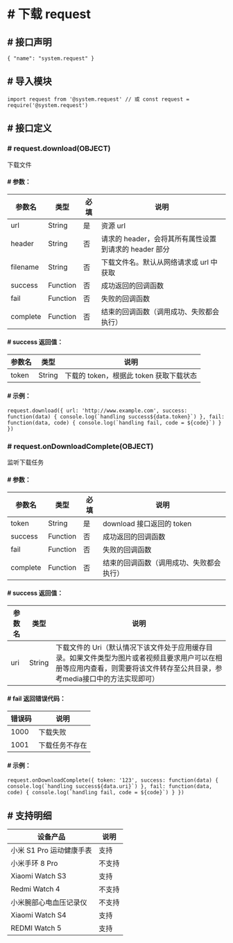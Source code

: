 <!-- 源地址: https://iot.mi.com/vela/quickapp/zh/features/network/request.html -->

# # 下载 request

## # 接口声明

``` { "name": "system.request" } ```

## # 导入模块

``` import request from '@system.request' // 或 const request = require('@system.request') ```

## # 接口定义

### # request.download(OBJECT)

下载文件

#### # 参数：

参数名 | 类型 | 必填 | 说明  
---|---|---|---  
url | String | 是 | 资源 url  
header | String | 否 | 请求的 header，会将其所有属性设置到请求的 header 部分  
filename | String | 否 | 下载文件名。默认从网络请求或 url 中获取  
success | Function | 否 | 成功返回的回调函数  
fail | Function | 否 | 失败的回调函数  
complete | Function | 否 | 结束的回调函数（调用成功、失败都会执行）  
  
#### # success 返回值：

参数名 | 类型 | 说明  
---|---|---  
token | String | 下载的 token，根据此 token 获取下载状态  
  
#### # 示例：

``` request.download({ url: 'http://www.example.com', success: function(data) { console.log(`handling success${data.token}`) }, fail: function(data, code) { console.log(`handling fail, code = ${code}`) } }) ```

### # request.onDownloadComplete(OBJECT)

监听下载任务

#### # 参数：

参数名 | 类型 | 必填 | 说明  
---|---|---|---  
token | String | 是 | download 接口返回的 token  
success | Function | 否 | 成功返回的回调函数  
fail | Function | 否 | 失败的回调函数  
complete | Function | 否 | 结束的回调函数（调用成功、失败都会执行）  
  
#### # success 返回值：

参数名 | 类型 | 说明  
---|---|---  
uri | String | 下载文件的 Uri（默认情况下该文件处于应用缓存目录。如果文件类型为图片或者视频且要求用户可以在相册等应用内查看，则需要将该文件转存至公共目录，参考media接口中的方法实现即可）  
  
#### # fail 返回错误代码：

错误码 | 说明  
---|---  
1000 | 下载失败  
1001 | 下载任务不存在  
  
#### # 示例：

``` request.onDownloadComplete({ token: '123', success: function(data) { console.log(`handling success${data.uri}`) }, fail: function(data, code) { console.log(`handling fail, code = ${code}`) } }) ```

## # 支持明细

设备产品 | 说明  
---|---  
小米 S1 Pro 运动健康手表 | 支持  
小米手环 8 Pro | 不支持  
Xiaomi Watch S3 | 支持  
Redmi Watch 4 | 不支持  
小米腕部心电血压记录仪 | 不支持  
Xiaomi Watch S4 | 支持  
REDMI Watch 5 | 支持
